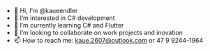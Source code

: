 - 👋 Hi, I’m @kaueendler
- 👀 I’m interested in C# development
- 🌱 I’m currently learning C# and Flutter
- 💞️ I’m looking to collaborate on work projects and inovation
- 📫 How to reach me: kaue.2607@outlook.com or 47 9 9244-1964

<!---
kaueendler/kaueendler is a ✨ special ✨ repository because its `README.md` (this file) appears on your GitHub profile.
You can click the Preview link to take a look at your changes.
--->
